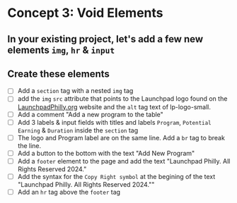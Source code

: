 # Concept 3: Void Elements 

In your existing project, let's add a few new elements `img`, `hr` & `input`
---

## Create these elements
- [ ] Add a `section` tag with a nested `img` tag
- [ ] add the `img` `src` attribute that points to the Launchpad logo found on the [LaunchpadPhilly.org](https://launchpadphilly.org/) website and the `alt` tag text of lp-logo-small.
- [ ] Add a comment "Add a new program to the table"
- [ ] Add 3 labels & input fields with titles and labels `Program`, `Potential Earning` & `Duration` inside the `section` tag
- [ ] The logo and Program label are on the same line. Add a `br` tag to break the line.
- [ ] Add a button to the bottom with the text "Add New Program" 
- [ ] Add a `footer` element to the page and add the text "Launchpad Philly. All Rights Reserved 2024."
- [ ] Add the syntax for the `Copy Right symbol` at the begining of the text "Launchpad Philly. All Rights Reserved 2024.""
- [ ] Add an `hr` tag above the `footer` tag 